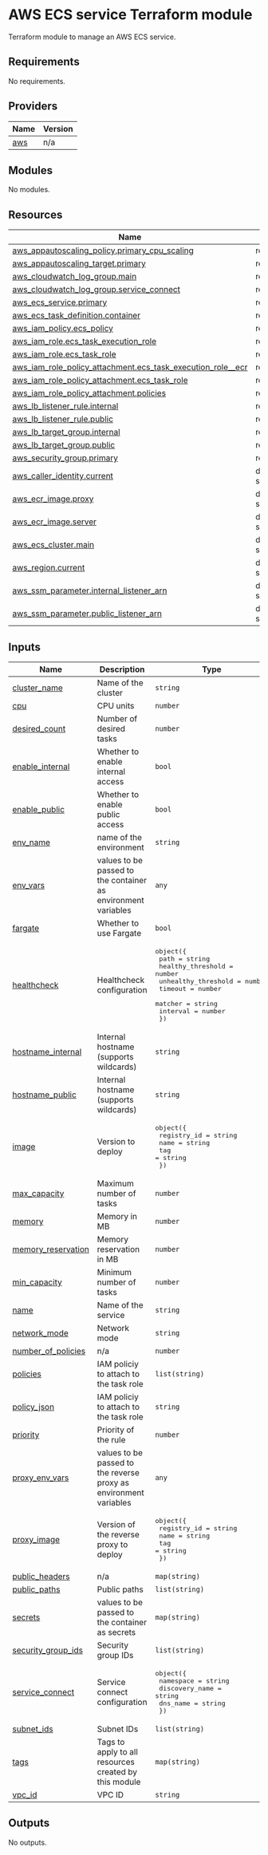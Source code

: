 # AWS ECS service Terraform module

Terraform module to manage an AWS ECS service.
<!-- BEGIN_TF_DOCS -->
## Requirements

No requirements.

## Providers

| Name | Version |
|------|---------|
| <a name="provider_aws"></a> [aws](#provider\_aws) | n/a |

## Modules

No modules.

## Resources

| Name | Type |
|------|------|
| [aws_appautoscaling_policy.primary_cpu_scaling](https://registry.terraform.io/providers/hashicorp/aws/latest/docs/resources/appautoscaling_policy) | resource |
| [aws_appautoscaling_target.primary](https://registry.terraform.io/providers/hashicorp/aws/latest/docs/resources/appautoscaling_target) | resource |
| [aws_cloudwatch_log_group.main](https://registry.terraform.io/providers/hashicorp/aws/latest/docs/resources/cloudwatch_log_group) | resource |
| [aws_cloudwatch_log_group.service_connect](https://registry.terraform.io/providers/hashicorp/aws/latest/docs/resources/cloudwatch_log_group) | resource |
| [aws_ecs_service.primary](https://registry.terraform.io/providers/hashicorp/aws/latest/docs/resources/ecs_service) | resource |
| [aws_ecs_task_definition.container](https://registry.terraform.io/providers/hashicorp/aws/latest/docs/resources/ecs_task_definition) | resource |
| [aws_iam_policy.ecs_policy](https://registry.terraform.io/providers/hashicorp/aws/latest/docs/resources/iam_policy) | resource |
| [aws_iam_role.ecs_task_execution_role](https://registry.terraform.io/providers/hashicorp/aws/latest/docs/resources/iam_role) | resource |
| [aws_iam_role.ecs_task_role](https://registry.terraform.io/providers/hashicorp/aws/latest/docs/resources/iam_role) | resource |
| [aws_iam_role_policy_attachment.ecs_task_execution_role__ecr](https://registry.terraform.io/providers/hashicorp/aws/latest/docs/resources/iam_role_policy_attachment) | resource |
| [aws_iam_role_policy_attachment.ecs_task_role](https://registry.terraform.io/providers/hashicorp/aws/latest/docs/resources/iam_role_policy_attachment) | resource |
| [aws_iam_role_policy_attachment.policies](https://registry.terraform.io/providers/hashicorp/aws/latest/docs/resources/iam_role_policy_attachment) | resource |
| [aws_lb_listener_rule.internal](https://registry.terraform.io/providers/hashicorp/aws/latest/docs/resources/lb_listener_rule) | resource |
| [aws_lb_listener_rule.public](https://registry.terraform.io/providers/hashicorp/aws/latest/docs/resources/lb_listener_rule) | resource |
| [aws_lb_target_group.internal](https://registry.terraform.io/providers/hashicorp/aws/latest/docs/resources/lb_target_group) | resource |
| [aws_lb_target_group.public](https://registry.terraform.io/providers/hashicorp/aws/latest/docs/resources/lb_target_group) | resource |
| [aws_security_group.primary](https://registry.terraform.io/providers/hashicorp/aws/latest/docs/resources/security_group) | resource |
| [aws_caller_identity.current](https://registry.terraform.io/providers/hashicorp/aws/latest/docs/data-sources/caller_identity) | data source |
| [aws_ecr_image.proxy](https://registry.terraform.io/providers/hashicorp/aws/latest/docs/data-sources/ecr_image) | data source |
| [aws_ecr_image.server](https://registry.terraform.io/providers/hashicorp/aws/latest/docs/data-sources/ecr_image) | data source |
| [aws_ecs_cluster.main](https://registry.terraform.io/providers/hashicorp/aws/latest/docs/data-sources/ecs_cluster) | data source |
| [aws_region.current](https://registry.terraform.io/providers/hashicorp/aws/latest/docs/data-sources/region) | data source |
| [aws_ssm_parameter.internal_listener_arn](https://registry.terraform.io/providers/hashicorp/aws/latest/docs/data-sources/ssm_parameter) | data source |
| [aws_ssm_parameter.public_listener_arn](https://registry.terraform.io/providers/hashicorp/aws/latest/docs/data-sources/ssm_parameter) | data source |

## Inputs

| Name | Description | Type | Default | Required |
|------|-------------|------|---------|:--------:|
| <a name="input_cluster_name"></a> [cluster\_name](#input\_cluster\_name) | Name of the cluster | `string` | n/a | yes |
| <a name="input_cpu"></a> [cpu](#input\_cpu) | CPU units | `number` | `128` | no |
| <a name="input_desired_count"></a> [desired\_count](#input\_desired\_count) | Number of desired tasks | `number` | `1` | no |
| <a name="input_enable_internal"></a> [enable\_internal](#input\_enable\_internal) | Whether to enable internal access | `bool` | `false` | no |
| <a name="input_enable_public"></a> [enable\_public](#input\_enable\_public) | Whether to enable public access | `bool` | `false` | no |
| <a name="input_env_name"></a> [env\_name](#input\_env\_name) | name of the environment | `string` | n/a | yes |
| <a name="input_env_vars"></a> [env\_vars](#input\_env\_vars) | values to be passed to the container as environment variables | `any` | `{}` | no |
| <a name="input_fargate"></a> [fargate](#input\_fargate) | Whether to use Fargate | `bool` | `false` | no |
| <a name="input_healthcheck"></a> [healthcheck](#input\_healthcheck) | Healthcheck configuration | <pre>object({<br/>    path                = string<br/>    healthy_threshold   = number<br/>    unhealthy_threshold = number<br/>    timeout             = number<br/>    matcher             = string<br/>    interval            = number<br/>  })</pre> | <pre>{<br/>  "healthy_threshold": 1,<br/>  "interval": 5,<br/>  "matcher": "200-499",<br/>  "path": "/",<br/>  "timeout": 2,<br/>  "unhealthy_threshold": 3<br/>}</pre> | no |
| <a name="input_hostname_internal"></a> [hostname\_internal](#input\_hostname\_internal) | Internal hostname (supports wildcards) | `string` | n/a | yes |
| <a name="input_hostname_public"></a> [hostname\_public](#input\_hostname\_public) | Internal hostname (supports wildcards) | `string` | `""` | no |
| <a name="input_image"></a> [image](#input\_image) | Version to deploy | <pre>object({<br/>    registry_id = string<br/>    name        = string<br/>    tag         = string<br/>  })</pre> | <pre>{<br/>  "name": "",<br/>  "registry_id": "",<br/>  "tag": ""<br/>}</pre> | no |
| <a name="input_max_capacity"></a> [max\_capacity](#input\_max\_capacity) | Maximum number of tasks | `number` | `1` | no |
| <a name="input_memory"></a> [memory](#input\_memory) | Memory in MB | `number` | `512` | no |
| <a name="input_memory_reservation"></a> [memory\_reservation](#input\_memory\_reservation) | Memory reservation in MB | `number` | `256` | no |
| <a name="input_min_capacity"></a> [min\_capacity](#input\_min\_capacity) | Minimum number of tasks | `number` | `1` | no |
| <a name="input_name"></a> [name](#input\_name) | Name of the service | `string` | n/a | yes |
| <a name="input_network_mode"></a> [network\_mode](#input\_network\_mode) | Network mode | `string` | `"bridge"` | no |
| <a name="input_number_of_policies"></a> [number\_of\_policies](#input\_number\_of\_policies) | n/a | `number` | `0` | no |
| <a name="input_policies"></a> [policies](#input\_policies) | IAM policiy to attach to the task role | `list(string)` | `[]` | no |
| <a name="input_policy_json"></a> [policy\_json](#input\_policy\_json) | IAM policiy to attach to the task role | `string` | `null` | no |
| <a name="input_priority"></a> [priority](#input\_priority) | Priority of the rule | `number` | `1` | no |
| <a name="input_proxy_env_vars"></a> [proxy\_env\_vars](#input\_proxy\_env\_vars) | values to be passed to the reverse proxy as environment variables | `any` | `{}` | no |
| <a name="input_proxy_image"></a> [proxy\_image](#input\_proxy\_image) | Version of the reverse proxy to deploy | <pre>object({<br/>    registry_id = string<br/>    name        = string<br/>    tag         = string<br/>  })</pre> | <pre>{<br/>  "name": "reverse-proxy",<br/>  "registry_id": "",<br/>  "tag": "latest"<br/>}</pre> | no |
| <a name="input_public_headers"></a> [public\_headers](#input\_public\_headers) | n/a | `map(string)` | `{}` | no |
| <a name="input_public_paths"></a> [public\_paths](#input\_public\_paths) | Public paths | `list(string)` | `[]` | no |
| <a name="input_secrets"></a> [secrets](#input\_secrets) | values to be passed to the container as secrets | `map(string)` | `{}` | no |
| <a name="input_security_group_ids"></a> [security\_group\_ids](#input\_security\_group\_ids) | Security group IDs | `list(string)` | `[]` | no |
| <a name="input_service_connect"></a> [service\_connect](#input\_service\_connect) | Service connect configuration | <pre>object({<br/>    namespace      = string<br/>    discovery_name = string<br/>    dns_name       = string<br/>  })</pre> | `null` | no |
| <a name="input_subnet_ids"></a> [subnet\_ids](#input\_subnet\_ids) | Subnet IDs | `list(string)` | `[]` | no |
| <a name="input_tags"></a> [tags](#input\_tags) | Tags to apply to all resources created by this module | `map(string)` | `{}` | no |
| <a name="input_vpc_id"></a> [vpc\_id](#input\_vpc\_id) | VPC ID | `string` | n/a | yes |

## Outputs

No outputs.
<!-- END_TF_DOCS -->